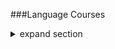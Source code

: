 ###Language Courses
<details>
<summary>expand section</summary><p>

- [Udemy - 500+ American Slang  Spoken English Vocabulary Course](lang/course-25.05.2021.md)

</p>
</details>
